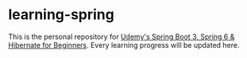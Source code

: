 # learning-spring

This is the personal repository for [Udemy's Spring Boot 3, Spring 6 & Hibernate for Beginners](https://www.udemy.com/course/spring-hibernate-tutorial). Every learning progress will be updated here.
